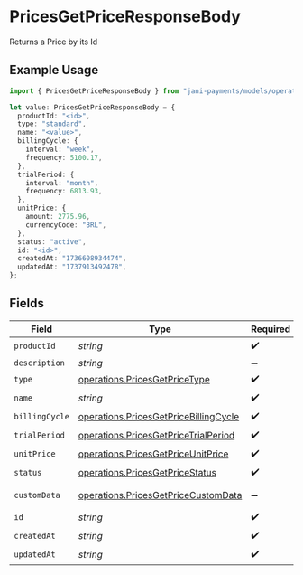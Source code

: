 # PricesGetPriceResponseBody

Returns a Price by its Id

## Example Usage

```typescript
import { PricesGetPriceResponseBody } from "jani-payments/models/operations";

let value: PricesGetPriceResponseBody = {
  productId: "<id>",
  type: "standard",
  name: "<value>",
  billingCycle: {
    interval: "week",
    frequency: 5100.17,
  },
  trialPeriod: {
    interval: "month",
    frequency: 6813.93,
  },
  unitPrice: {
    amount: 2775.96,
    currencyCode: "BRL",
  },
  status: "active",
  id: "<id>",
  createdAt: "1736608934474",
  updatedAt: "1737913492478",
};
```

## Fields

| Field                                                                                          | Type                                                                                           | Required                                                                                       | Description                                                                                    |
| ---------------------------------------------------------------------------------------------- | ---------------------------------------------------------------------------------------------- | ---------------------------------------------------------------------------------------------- | ---------------------------------------------------------------------------------------------- |
| `productId`                                                                                    | *string*                                                                                       | :heavy_check_mark:                                                                             | N/A                                                                                            |
| `description`                                                                                  | *string*                                                                                       | :heavy_minus_sign:                                                                             | N/A                                                                                            |
| `type`                                                                                         | [operations.PricesGetPriceType](../../models/operations/pricesgetpricetype.md)                 | :heavy_check_mark:                                                                             | N/A                                                                                            |
| `name`                                                                                         | *string*                                                                                       | :heavy_check_mark:                                                                             | N/A                                                                                            |
| `billingCycle`                                                                                 | [operations.PricesGetPriceBillingCycle](../../models/operations/pricesgetpricebillingcycle.md) | :heavy_check_mark:                                                                             | N/A                                                                                            |
| `trialPeriod`                                                                                  | [operations.PricesGetPriceTrialPeriod](../../models/operations/pricesgetpricetrialperiod.md)   | :heavy_check_mark:                                                                             | N/A                                                                                            |
| `unitPrice`                                                                                    | [operations.PricesGetPriceUnitPrice](../../models/operations/pricesgetpriceunitprice.md)       | :heavy_check_mark:                                                                             | N/A                                                                                            |
| `status`                                                                                       | [operations.PricesGetPriceStatus](../../models/operations/pricesgetpricestatus.md)             | :heavy_check_mark:                                                                             | N/A                                                                                            |
| `customData`                                                                                   | [operations.PricesGetPriceCustomData](../../models/operations/pricesgetpricecustomdata.md)     | :heavy_minus_sign:                                                                             | Any valid JSON value                                                                           |
| `id`                                                                                           | *string*                                                                                       | :heavy_check_mark:                                                                             | N/A                                                                                            |
| `createdAt`                                                                                    | *string*                                                                                       | :heavy_check_mark:                                                                             | N/A                                                                                            |
| `updatedAt`                                                                                    | *string*                                                                                       | :heavy_check_mark:                                                                             | N/A                                                                                            |